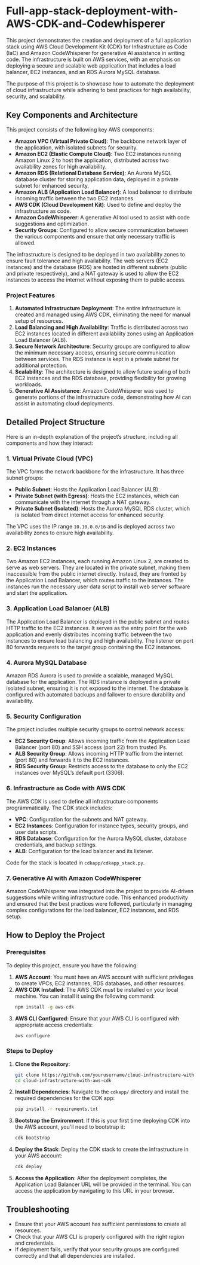 # Full-app-stack-deployment-with-AWS-CDK-and-Codewhisperer

This project demonstrates the creation and deployment of a full application stack using AWS Cloud Development Kit (CDK) for Infrastructure as Code (IaC) and Amazon CodeWhisperer for generative AI assistance in writing code. The infrastructure is built on AWS services, with an emphasis on deploying a secure and scalable web application that includes a load balancer, EC2 instances, and an RDS Aurora MySQL database.

The purpose of this project is to showcase how to automate the deployment of cloud infrastructure while adhering to best practices for high availability, security, and scalability.

## Key Components and Architecture

This project consists of the following key AWS components:

- **Amazon VPC (Virtual Private Cloud)**: The backbone network layer of the application, with isolated subnets for security.
- **Amazon EC2 (Elastic Compute Cloud)**: Two EC2 instances running Amazon Linux 2 to host the application, distributed across two availability zones for high availability.
- **Amazon RDS (Relational Database Service)**: An Aurora MySQL database cluster for storing application data, deployed in a private subnet for enhanced security.
- **Amazon ALB (Application Load Balancer)**: A load balancer to distribute incoming traffic between the two EC2 instances.
- **AWS CDK (Cloud Development Kit)**: Used to define and deploy the infrastructure as code.
- **Amazon CodeWhisperer**: A generative AI tool used to assist with code suggestions and optimization.
- **Security Groups**: Configured to allow secure communication between the various components and ensure that only necessary traffic is allowed.

The infrastructure is designed to be deployed in two availability zones to ensure fault tolerance and high availability. The web servers (EC2 instances) and the database (RDS) are hosted in different subnets (public and private respectively), and a NAT gateway is used to allow the EC2 instances to access the internet without exposing them to public access.

### Project Features

1. **Automated Infrastructure Deployment**: The entire infrastructure is created and managed using AWS CDK, eliminating the need for manual setup of resources.
2. **Load Balancing and High Availability**: Traffic is distributed across two EC2 instances located in different availability zones using an Application Load Balancer (ALB).
3. **Secure Network Architecture**: Security groups are configured to allow the minimum necessary access, ensuring secure communication between services. The RDS instance is kept in a private subnet for additional protection.
4. **Scalability**: The architecture is designed to allow future scaling of both EC2 instances and the RDS database, providing flexibility for growing workloads.
5. **Generative AI Assistance**: Amazon CodeWhisperer was used to generate portions of the infrastructure code, demonstrating how AI can assist in automating cloud deployments.

## Detailed Project Structure

Here is an in-depth explanation of the project’s structure, including all components and how they interact:

### 1. **Virtual Private Cloud (VPC)**

The VPC forms the network backbone for the infrastructure. It has three subnet groups:
- **Public Subnet**: Hosts the Application Load Balancer (ALB).
- **Private Subnet (with Egress)**: Hosts the EC2 instances, which can communicate with the internet through a NAT gateway.
- **Private Subnet (Isolated)**: Hosts the Aurora MySQL RDS cluster, which is isolated from direct internet access for enhanced security.

The VPC uses the IP range `10.10.0.0/16` and is deployed across two availability zones to ensure high availability.

### 2. **EC2 Instances**

Two Amazon EC2 instances, each running Amazon Linux 2, are created to serve as web servers. They are located in the private subnet, making them inaccessible from the public internet directly. Instead, they are fronted by the Application Load Balancer, which routes traffic to the instances. The instances run the necessary user data script to install web server software and start the application.

### 3. **Application Load Balancer (ALB)**

The Application Load Balancer is deployed in the public subnet and routes HTTP traffic to the EC2 instances. It serves as the entry point for the web application and evenly distributes incoming traffic between the two instances to ensure load balancing and high availability. The listener on port 80 forwards requests to the target group containing the EC2 instances.

### 4. **Aurora MySQL Database**

Amazon RDS Aurora is used to provide a scalable, managed MySQL database for the application. The RDS instance is deployed in a private isolated subnet, ensuring it is not exposed to the internet. The database is configured with automated backups and failover to ensure durability and availability.

### 5. **Security Configuration**

The project includes multiple security groups to control network access:

- **EC2 Security Group**: Allows incoming traffic from the Application Load Balancer (port 80) and SSH access (port 22) from trusted IPs.
- **ALB Security Group**: Allows incoming HTTP traffic from the internet (port 80) and forwards it to the EC2 instances.
- **RDS Security Group**: Restricts access to the database to only the EC2 instances over MySQL’s default port (3306).

### 6. **Infrastructure as Code with AWS CDK**

The AWS CDK is used to define all infrastructure components programmatically. The CDK stack includes:
- **VPC**: Configuration for the subnets and NAT gateway.
- **EC2 Instances**: Configuration for instance types, security groups, and user data scripts.
- **RDS Database**: Configuration for the Aurora MySQL cluster, database credentials, and backup settings.
- **ALB**: Configuration for the load balancer and its listener.

Code for the stack is located in `cdkapp/cdkapp_stack.py`.

### 7. **Generative AI with Amazon CodeWhisperer**

Amazon CodeWhisperer was integrated into the project to provide AI-driven suggestions while writing infrastructure code. This enhanced productivity and ensured that the best practices were followed, particularly in managing complex configurations for the load balancer, EC2 instances, and RDS setup.

## How to Deploy the Project

### Prerequisites

To deploy this project, ensure you have the following:

1. **AWS Account**: You must have an AWS account with sufficient privileges to create VPCs, EC2 instances, RDS databases, and other resources.
2. **AWS CDK Installed**: The AWS CDK must be installed on your local machine. You can install it using the following command:
   ```bash
   npm install -g aws-cdk
   ```
3. **AWS CLI Configured**: Ensure that your AWS CLI is configured with appropriate access credentials:
   ```bash
   aws configure
   ```

### Steps to Deploy

1. **Clone the Repository**:
   ```bash
   git clone https://github.com/yourusername/cloud-infrastructure-with-aws-cdk
   cd cloud-infrastructure-with-aws-cdk
   ```

2. **Install Dependencies**:
   Navigate to the `cdkapp/` directory and install the required dependencies for the CDK app:
   ```bash
   pip install -r requirements.txt
   ```

3. **Bootstrap the Environment**:
   If this is your first time deploying CDK into the AWS account, you'll need to bootstrap it:
   ```bash
   cdk bootstrap
   ```

4. **Deploy the Stack**:
   Deploy the CDK stack to create the infrastructure in your AWS account:
   ```bash
   cdk deploy
   ```

5. **Access the Application**:
   After the deployment completes, the Application Load Balancer URL will be provided in the terminal. You can access the application by navigating to this URL in your browser.

## Troubleshooting

- Ensure that your AWS account has sufficient permissions to create all resources.
- Check that your AWS CLI is properly configured with the right region and credentials.
- If deployment fails, verify that your security groups are configured correctly and that all dependencies are installed.
